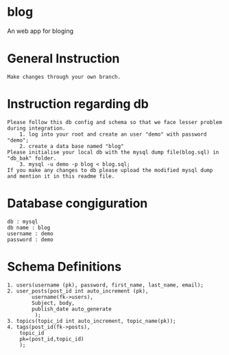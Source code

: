 # blog
An web app for bloging
#   General Instruction
	Make changes through your own branch.
# 	Instruction regarding db
	Please follow this db config and schema so that we face lesser problem during integration.
		1. log into your root and create an user "demo" with password "demo";
		2. create a data base named "blog"
	Please initialise your local db with the mysql dump file(blog.sql) in "db_bak" folder.
		3. mysql -u demo -p blog < blog.sql;
	If you make any changes to db please upload the modified mysql dump and mention it in this readme file. 
# 	Database congiguration 
	db : mysql
	db name : blog
	username : demo
	password : demo
#  Schema Definitions
	1. users(username (pk), password, first_name, last_name, email);
	2. user_posts(post_id int auto_increment (pk),
			username(fk->users),
			Subject, body, 
			publish_date auto_generate
		     );
	3. topics(topic_id int auto_increment, topic_name(pk));
	4. tags(post_id(fk->posts),
		topic_id
		pk=(post_id,topic_id)
		);
